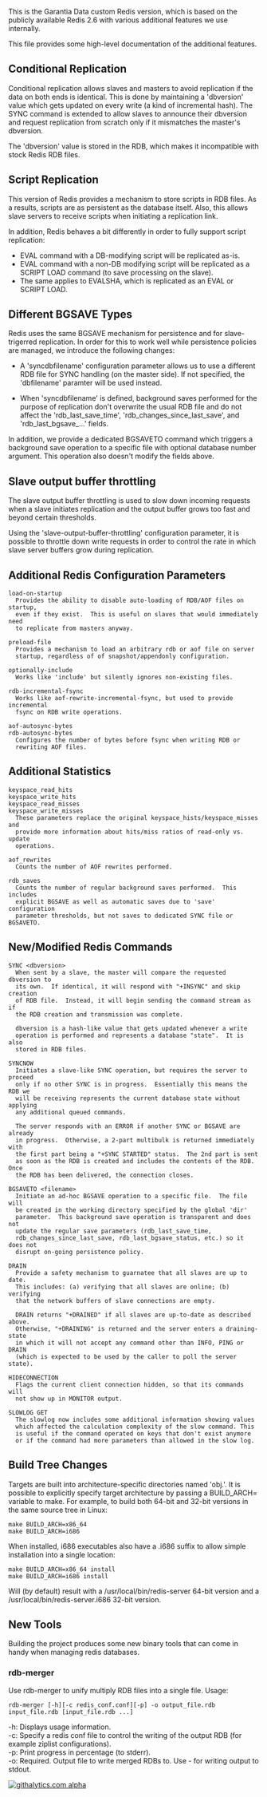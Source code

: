 This is the Garantia Data custom Redis version, which is based on the publicly
available Redis 2.6 with various additional features we use internally.

This file provides some high-level documentation of the additional features.

Conditional Replication
-----------------------

Conditional replication allows slaves and masters to avoid replication if the
data on both ends is identical.  This is done by maintaining a 'dbversion'
value which gets updated on every write (a kind of incremental hash). The
SYNC command is extended to allow slaves to announce their dbversion and
request replication from scratch only if it mismatches the master's dbversion.

The 'dbversion' value is stored in the RDB, which makes it incompatible with
stock Redis RDB files.


Script Replication
------------------

This version of Redis provides a mechanism to store scripts in RDB files. As
a results, scripts are as persistent as the database itself.  Also, this
allows slave servers to receive scripts when initiating a replication link.

In addition, Redis behaves a bit differently in order to fully support
script replication:
- EVAL command with a DB-modifying script will be replicated as-is.
- EVAL command with a non-DB modifying script will be replicated as a 
  SCRIPT LOAD command (to save processing on the slave).
- The same applies to EVALSHA, which is replicated as an EVAL or SCRIPT LOAD.


Different BGSAVE Types
----------------------

Redis uses the same BGSAVE mechanism for persistence and for slave-trigerred
replication.  In order for this to work well while persistence policies are
managed, we introduce the following changes:

- A 'syncdbfilename' configuration parameter allows us to use a different
  RDB file for SYNC handling (on the master side).  If not specified, the
  'dbfilename' paramter will be used instead.

- When 'syncdbfilename' is defined, background saves performed for the
  purpose of replication don't overwrite the usual RDB file and do not
  affect the 'rdb_last_save_time', 'rdb_changes_since_last_save',
  and 'rdb_last_bgsave_...' fields.

In addition, we provide a dedicated BGSAVETO command which triggers a
background save operation to a specific file with optional database number
argument. This operation also doesn't modify the fields above.


Slave output buffer throttling
------------------------------

The slave output buffer throttling is used to slow down incoming requests
when a slave initiates replication and the output buffer grows too fast
and beyond certain thresholds.

Using the 'slave-output-buffer-throttling' configuration parameter, it is
possible to throttle down write requests in order to control the rate in
which slave server buffers grow during replication.


Additional Redis Configuration Parameters
-----------------------------------------

```
load-on-startup
  Provides the ability to disable auto-loading of RDB/AOF files on startup,
  even if they exist.  This is useful on slaves that would immediately need
  to replicate from masters anyway.

preload-file
  Provides a mechanism to load an arbitrary rdb or aof file on server
  startup, regardless of of snapshot/appendonly configuration.

optionally-include
  Works like 'include' but silently ignores non-existing files.

rdb-incremental-fsync
  Works like aof-rewrite-incremental-fsync, but used to provide incremental
  fsync on RDB write operations.

aof-autosync-bytes
rdb-autosync-bytes
  Configures the number of bytes before fsync when writing RDB or
  rewriting AOF files.

```

Additional Statistics
---------------------

```
keyspace_read_hits
keyspace_write_hits
keyspace_read_misses
keyspace_write_misses
  These parameters replace the original keyspace_hists/keyspace_misses and
  provide more information about hits/miss ratios of read-only vs. update
  operations.

aof_rewrites
  Counts the number of AOF rewrites performed.

rdb_saves
  Counts the number of regular background saves performed.  This includes
  explicit BGSAVE as well as automatic saves due to 'save' configuration
  parameter thresholds, but not saves to dedicated SYNC file or BGSAVETO.
```

New/Modified Redis Commands
---------------------------

```
SYNC <dbversion>
  When sent by a slave, the master will compare the requested dbversion to
  its own.  If identical, it will respond with "+INSYNC" and skip creation
  of RDB file.  Instead, it will begin sending the command stream as if
  the RDB creation and transmission was complete.

  dbversion is a hash-like value that gets updated whenever a write
  operation is performed and represents a database "state".  It is also
  stored in RDB files.

SYNCNOW
  Initiates a slave-like SYNC operation, but requires the server to proceed
  only if no other SYNC is in progress.  Essentially this means the RDB we
  will be receiving represents the current database state without applying
  any additional queued commands.

  The server responds with an ERROR if another SYNC or BGSAVE are already
  in progress.  Otherwise, a 2-part multibulk is returned immediately with
  the first part being a "+SYNC STARTED" status.  The 2nd part is sent
  as soon as the RDB is created and includes the contents of the RDB. Once
  the RDB has been delivered, the connection closes.

BGSAVETO <filename>
  Initiate an ad-hoc BGSAVE operation to a specific file.  The file will
  be created in the working directory specified by the global 'dir'
  parameter.  This background save operation is transparent and does not
  update the regular save parameters (rdb_last_save_time,
  rdb_changes_since_last_save, rdb_last_bgsave_status, etc.) so it does not
  disrupt on-going persistence policy.

DRAIN
  Provide a safety mechanism to guarnatee that all slaves are up to date.
  This includes: (a) verifying that all slaves are online; (b) verifying
  that the network buffers of slave connections are empty.

  DRAIN returns "+DRAINED" if all slaves are up-to-date as described above.
  Otherwise, "+DRAINING" is returned and the server enters a draining-state
  in which it will not accept any command other than INFO, PING or DRAIN
  (which is expected to be used by the caller to poll the server state).

HIDECONNECTION
  Flags the current client connection hidden, so that its commands will
  not show up in MONITOR output.

SLOWLOG GET
  The slowlog now includes some additional information showing values
  which affected the calculation complexity of the slow command. This
  is useful if the command operated on keys that don't exist anymore
  or if the command had more parameters than allowed in the slow log.
```

Build Tree Changes
------------------

Targets are built into architecture-specific directories named 'obj.<ARCH>'.
It is possible to explicitly specify target architecture by passing a
BUILD_ARCH= variable to make.  For example, to build both 64-bit and 32-bit
versions in the same source tree in Linux:

```
make BUILD_ARCH=x86_64
make BUILD_ARCH=i686
```

When installed, i686 executables also have a .i686 suffix to allow simple
installation into a single location:

```
make BUILD_ARCH=x86_64 install
make BUILD_ARCH=i686 install
```

Will (by default) result with a /usr/local/bin/redis-server 64-bit version
and a /usr/local/bin/redis-server.i686 32-bit version.

New Tools
---------

Building the project produces some new binary tools that can come in handy
when managing redis databases.

### rdb-merger ###
Use rdb-merger to unify multiply RDB files into a single file. Usage:
```
rdb-merger [-h][-c redis_conf.conf][-p] -o output_file.rdb input_file.rdb [input_file.rdb ...]
```
-h: Displays usage information.  
-c: Specify a redis conf file to control the writing of the output RDB (for example ziplist configurations).  
-p: Print progress in percentage (to stderr).  
-o: Required. Output file to write merged RDBs to. Use - for writing output to stdout.  


[![githalytics.com alpha](https://cruel-carlota.pagodabox.com/ce4c1161c17a84e88ed541d89e4edf5f "githalytics.com")](http://githalytics.com/GarantiaData/redis)

